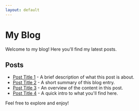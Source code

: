 ```yaml
---
layout: default
---
```

# My Blog

Welcome to my blog! Here you'll find my latest posts.

## Posts

- [Post Title 1](post-title-1.md) - A brief description of what this post is about.
- [Post Title 2](post-title-2.md) - A short summary of this blog entry.
- [Post Title 3](post-title-3.md) - An overview of the content in this post.
- [Post Title 4](post-title-4.md) - A quick intro to what you'll find here.

Feel free to explore and enjoy!